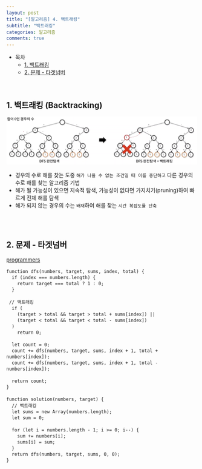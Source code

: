 ```yaml
---
layout: post
title: "[알고리즘] 4. 백트래킹"
subtitle: "백트래킹"
categories: 알고리즘
comments: true
---
```


- 목차
  - [1. 백트래킹](#)
  - [2. 문제 - 타겟넘버](#)

<br>

## 1. 백트래킹 (Backtracking)

![백트래킹](/assets/img/study/백트래킹.png)<br>


- 경우의 수로 해를 찾는 도중 `해가 나올 수 없는 조건일 때 이를 중단하고` 다른 경우의 수로 해를 찾는 알고리즘 기법
- 해가 될 가능성이 있으면 지속적 탐색, 가능성이 없다면 가지치기(pruning)하여 빠르게 전체 해를 탐색
- 해가 되지 않는 경우의 수는 `배재`하여 해를 찾는 `시간 복잡도를 단축`

<br><br>

## 2. 문제 - 타겟넘버

[programmers](https://programmers.co.kr/learn/courses/30/lessons/43165) <br>

```
function dfs(numbers, target, sums, index, total) {
  if (index === numbers.length) {
    return target === total ? 1 : 0;
  }

 // 백트래킹
  if (
    (target > total && target > total + sums[index]) ||
    (target < total && target < total - sums[index])
  )
    return 0;

  let count = 0;
  count += dfs(numbers, target, sums, index + 1, total + numbers[index]);
  count += dfs(numbers, target, sums, index + 1, total - numbers[index]);

  return count;
}

function solution(numbers, target) {
  // 백트래킹
  let sums = new Array(numbers.length);
  let sum = 0;

  for (let i = numbers.length - 1; i >= 0; i--) {
    sum += numbers[i];
    sums[i] = sum;
  }
  return dfs(numbers, target, sums, 0, 0);
}
```

